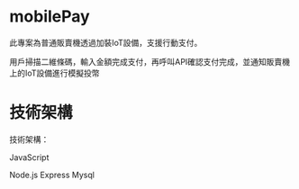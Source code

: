 # mobilePay

此專案為普通販賣機透過加裝IoT設備，支援行動支付。

用戶掃描二維條碼，輸入金額完成支付，再呼叫API確認支付完成，並通知販賣機上的IoT設備進行模擬投幣

# 技術架構

技術架構：

JavaScript

Node.js
Express
Mysql
